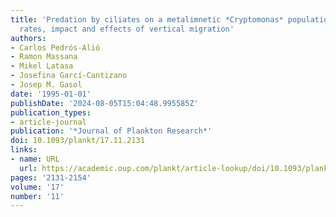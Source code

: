```yaml
---
title: 'Predation by ciliates on a metalimnetic *Cryptomonas* population: feeding
  rates, impact and effects of vertical migration'
authors:
- Carlos Pedrós-Alió
- Ramon Massana
- Mikel Latasa
- Josefina Garcí-Cantizano
- Josep M. Gasol
date: '1995-01-01'
publishDate: '2024-08-05T15:04:48.995585Z'
publication_types:
- article-journal
publication: '*Journal of Plankton Research*'
doi: 10.1093/plankt/17.11.2131
links:
- name: URL
  url: https://academic.oup.com/plankt/article-lookup/doi/10.1093/plankt/17.11.2131
pages: '2131-2154'
volume: '17'
number: '11'
---
```

